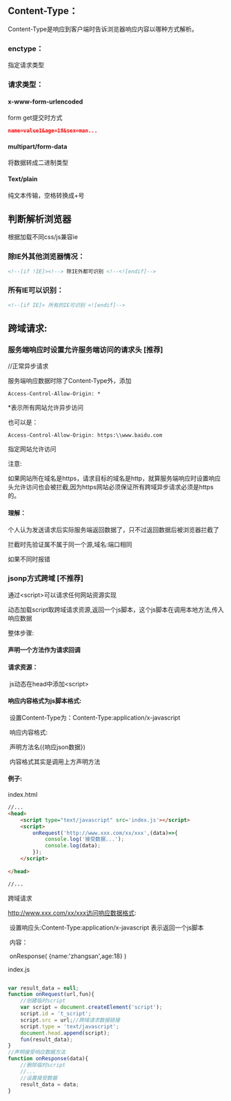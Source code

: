 ## Content-Type：

Content-Type是响应到客户端时告诉浏览器响应内容以哪种方式解析。

### enctype：

指定请求类型

### 请求类型：

#### x-www-form-urlencoded

form get提交时方式

```json
name=value1&age=18&sex=man...
```

#### multipart/form-data

将数据转成二进制类型

#### Text/plain

纯文本传输，空格转换成+号

## 判断解析浏览器

根据加载不同css/js兼容ie

### 除IE外其他浏览器情况：

```html
<!--[if !IE]><!--> 除IE外都可识别 <!--<![endif]-->
```

### 所有IE可以识别：

```html
<!--[if IE]> 所有的IE可识别 <![endif]-->
```



## 跨域请求:

### 服务端响应时设置允许服务端访问的请求头	[推荐]

//正常异步请求

服务端响应数据时除了Content-Type外，添加

```
Access-Control-Allow-Origin: *
```

*表示所有网站允许异步访问

也可以是：

```
Access-Control-Allow-Origin: https:\\www.baidu.com
```

指定网站允许访问

注意:

​	如果网站所在域名是https，请求目标的域名是http，就算服务端响应时设置响应头允许访问也会被拦截,因为https网站必须保证所有跨域异步请求必须是https的。



#### 理解：

个人认为发送请求后实际服务端返回数据了，只不过返回数据后被浏览器拦截了

拦截时先验证属不属于同一个源,域名:端口相同

如果不同时报错

### jsonp方式跨域	[不推荐]

通过\<script>可以请求任何网站资源实现

动态加载script取跨域请求资源,返回一个js脚本，这个js脚本在调用本地方法,传入响应数据

整体步骤:

#### 声明一个方法作为请求回调

#### 请求资源：

​	js动态在head中添加\<script>

#### 响应内容格式为js脚本格式:

​	设置Content-Type为：Content-Type:application/x-javascript

​	响应内容格式:

​		声明方法名({响应json数据})

​	内容格式其实是调用上方声明方法

#### 例子:

 index.html

```html
//...
<head>
    <script type="text/javascript" src='index.js'></script>
    <script>
        onRequest('http://www.xxx.com/xx/xxx',(data)=>{
            console.log('接受数据...');
            console.log(data);
        });
    </script>
    
</head>

//...

```

跨域请求

http://www.xxx.com/xx/xxx访问响应数据格式:

​	设置响应头:Content-Type:application/x-javascript		表示返回一个js脚本

​	内容：

​			onResponse( {name:'zhangsan',age:18} )

index.js

```javascript

var result_data = null;
function onRequest(url,fun){
   	//创建临时script
    var script = document.createElement('script');
    script.id = 't_script';
    script.src = url;//跨域请求数据链接
    script.type = 'text/javascript';
    document.head.append(script);
    fun(result_data);
}
//声明接受响应数据方法
function onResponse(data){
    //删除临时script
    //...
    //设置接受数据
    result_data = data;
}
```










